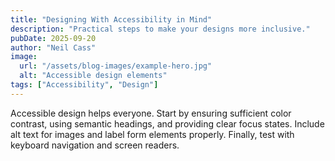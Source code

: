 ```yaml
---
title: "Designing With Accessibility in Mind"
description: "Practical steps to make your designs more inclusive."
pubDate: 2025-09-20
author: "Neil Cass"
image:
  url: "/assets/blog-images/example-hero.jpg"
  alt: "Accessible design elements"
tags: ["Accessibility", "Design"]
---
```


Accessible design helps everyone. Start by ensuring sufficient color contrast, using semantic headings, and providing clear focus states. Include alt text for images and label form elements properly. Finally, test with keyboard navigation and screen readers.

